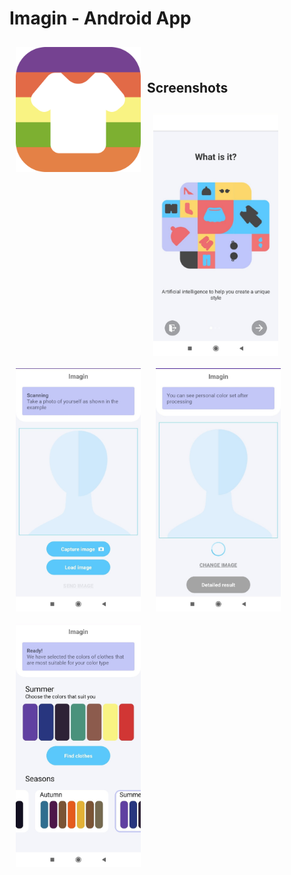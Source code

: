 # Imagin - Android App

<img src="/app/src/main/res/mipmap-hdpi/icon.png" align="left"
width="200" hspace="10" vspace="10">  
<br />
## Screenshots

[<img src="/screenshots/intro.jpg" align="left"
width="200"
    hspace="10" vspace="10">]("/screenshots/intro.jpg")
[<img src="/screenshots/findimage.jpg" align="center"
width="200"
    hspace="10" vspace="10">]("/screenshots/findimage.jpg")
[<img src="/screenshots/sending.jpg" align="center"
width="200"
    hspace="10" vspace="10">]("/screenshots/sending.jpg")
[<img src="/screenshots/result.jpg" align="center"
width="200"
    hspace="10" vspace="10">]("/screenshots/result.jpg")







